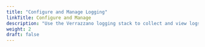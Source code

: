 ```yaml
---
title: "Configure and Manage Logging"
linkTitle: Configure and Manage
description: "Use the Verrazzano logging stack to collect and view logs"
weight: 2
draft: false
---
```

